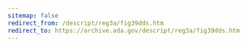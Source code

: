 ```yaml
---
sitemap: false 
redirect_from: /descript/reg3a/fig39dds.htm 
redirect_to: https://archive.ada.gov/descript/reg3a/fig39dds.htm 
---
```

